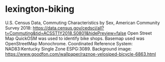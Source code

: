 # lexington-biking
U.S. Census Data, Commuting Characteristics by Sex, American Community Survey 2018: https://data.census.gov/cedsci/all?t=Commuting&tid=ACSST1Y2018.S0801&hidePreview=false 
Open Street Map QuickOSM was used to identify bike shops. 
Basemap used was OpenStreetMap Monochrome. 
Coordinated Reference System: NAD83:Kentucky Single Zone ESPG:3089.
Background image: https://www.goodfon.com/wallpaper/raznoe-velosiped-bicycle-6863.html